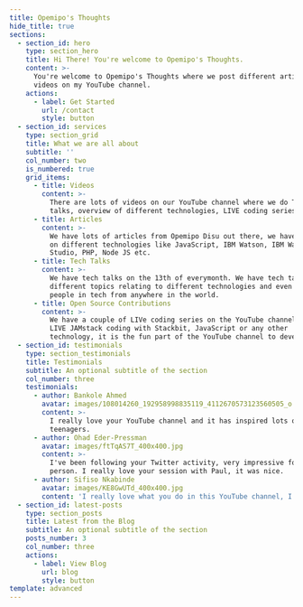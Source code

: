 ```yaml
---
title: Opemipo's Thoughts
hide_title: true
sections:
  - section_id: hero
    type: section_hero
    title: Hi There! You're welcome to Opemipo's Thoughts.
    content: >-
      You're welcome to Opemipo's Thoughts where we post different articles,
      videos on my YouTube channel.
    actions:
      - label: Get Started
        url: /contact
        style: button
  - section_id: services
    type: section_grid
    title: What we are all about
    subtitle: ''
    col_number: two
    is_numbered: true
    grid_items:
      - title: Videos
        content: >-
          There are lots of videos on our YouTube channel where we do Tech
          talks, overview of different technologies, LIVE coding series etc.
      - title: Articles
        content: >-
          We have lots of articles from Opemipo Disu out there, we have articles
          on different technologies like JavaScript, IBM Watson, IBM Watson
          Studio, PHP, Node JS etc.
      - title: Tech Talks
        content: >-
          We have tech talks on the 13th of everymonth. We have tech talks on
          different topics relating to different technologies and even with top
          people in tech from anywhere in the world.
      - title: Open Source Contributions
        content: >-
          We have a couple of LIVe coding series on the YouTube channel. We have
          LIVE JAMstack coding with Stackbit, JavaScript or any other
          technology, it is the fun part of the YouTube channel to developers.
  - section_id: testimonials
    type: section_testimonials
    title: Testimonials
    subtitle: An optional subtitle of the section
    col_number: three
    testimonials:
      - author: Bankole Ahmed
        avatar: images/108014260_192958998835119_4112670573123560505_o.jpg
        content: >-
          I really love your YouTube channel and it has inspired lots of
          teenagers.
      - author: Ohad Eder-Pressman
        avatar: images/ftTqAS7T_400x400.jpg
        content: >-
          I've been following your Twitter activity, very impressive for a young
          person. I really love your session with Paul, it was nice.
      - author: Sifiso Nkabinde
        avatar: images/KE8GwUTd_400x400.jpg
        content: 'I really love what you do in this YouTube channel, I really love this.'
  - section_id: latest-posts
    type: section_posts
    title: Latest from the Blog
    subtitle: An optional subtitle of the section
    posts_number: 3
    col_number: three
    actions:
      - label: View Blog
        url: blog
        style: button
template: advanced
---
```


